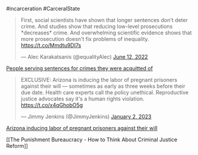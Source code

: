 
#incarceration #CarceralState 

<blockquote class="twitter-tweet"><p lang="en" dir="ltr">First, social scientists have shown that longer sentences don&#39;t deter crime. And studies show that reducing low-level prosecutions *decreases* crime. And overwhelming scientific evidence shows that more prosecution doesn&#39;t fix problems of inequality. <a href="https://t.co/Mmdtu9DI7s">https://t.co/Mmdtu9DI7s</a></p>&mdash; Alec Karakatsanis (@equalityAlec) <a href="https://twitter.com/equalityAlec/status/1536091029564280836?ref_src=twsrc%5Etfw">June 12, 2022</a></blockquote> <script async src="https://platform.twitter.com/widgets.js" charset="utf-8"></script>


[People serving sentences for crimes they were acquitted of](https://twitter.com/leftiblog/status/1608511769001222144?s=20)


<blockquote class="twitter-tweet"><p lang="en" dir="ltr">EXCLUSIVE: Arizona is inducing the labor of pregnant prisoners against their will — sometimes as early as three weeks before their due date. Health care experts call the policy unethical. Reproductive justice advocates say it&#39;s a human rights violation. <a href="https://t.co/x4qGhobO5g">https://t.co/x4qGhobO5g</a></p>&mdash; Jimmy Jenkins (@JimmyJenkins) <a href="https://twitter.com/JimmyJenkins/status/1609898137107451904?ref_src=twsrc%5Etfw">January 2, 2023</a></blockquote> <script async src="https://platform.twitter.com/widgets.js" charset="utf-8"></script>

[Arizona inducing labor of pregnant prisoners against their will](https://www.azcentral.com/story/news/local/arizona/2023/01/02/arizona-inducing-labor-of-pregnant-prisoners-against-their-will/69768038007/)

[[The Punishment Bureaucracy - How to Think About Criminal Justice Reform]]
